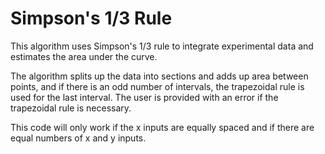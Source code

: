 # Simpson's 1/3 Rule

This algorithm uses Simpson's 1/3 rule to integrate experimental data and estimates the area under the curve. 

The algorithm splits up the data into sections and adds up area between points, and if there is an odd number of intervals, the trapezoidal rule is used for the last interval.
The user is provided with an error if the trapezoidal rule is necessary.

This code will only work if the x inputs are equally spaced and if there are equal numbers of x and y inputs. 
